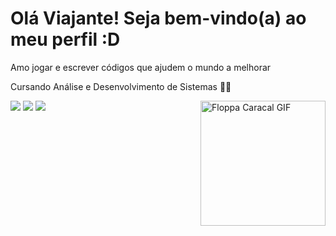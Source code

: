 # Olá Viajante! Seja bem-vindo(a) ao meu perfil :D 

  Amo jogar e escrever códigos que ajudem o mundo a melhorar 
  
  Cursando Análise e Desenvolvimento de Sistemas :man_technologist:
 
<div> 
   <img align="right" alt="Floppa Caracal GIF" src= "https://i.pinimg.com/564x/0c/93/50/0c9350bb74ac8862883fd9f08a9a82c9.jpg" = width="200" height="200" />
  <a href="https://www.instagram.com/juniorbenz777/" target="_blank"><img src="https://img.shields.io/badge/-Instagram-%23E4405F?style=for-the-badge&logo=instagram&logoColor=white" target="_blank"></a>
  <a href = "mailto:henriquequeiroz.ads@hotmail.com"><img src="https://img.shields.io/badge/Microsoft_Outlook-0078D4?style=for-the-badge&logo=microsoft-outlook&logoColor=white" target="_blank"></a>
  <a href="https://www.linkedin.com/in/henriquequeirozads/" target="_blank"><img src="https://img.shields.io/badge/-LinkedIn-%230077B5?style=for-the-badge&logo=linkedin&logoColor=white" target="_blank"></a> 
 
</div>


